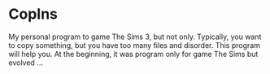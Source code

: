 # CopIns
My personal program to game The Sims 3, but not only.
Typically, you want to copy something, but you have too many files and disorder.
This program will help you.
At the beginning, it was program  only for game The Sims but evolved ...
